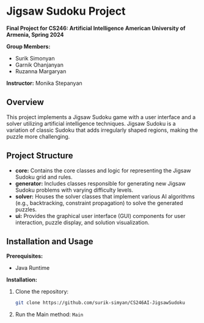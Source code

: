 # Jigsaw Sudoku Project

**Final Project for CS246: Artificial Intelligence**
**American University of Armenia, Spring 2024**

**Group Members:**

* Surik Simonyan
* Garnik Ohanjanyan
* Ruzanna Margaryan

**Instructor:** Monika Stepanyan

## Overview

This project implements a Jigsaw Sudoku game with a user interface and a solver utilizing artificial intelligence techniques. Jigsaw Sudoku is a variation of classic Sudoku that adds irregularly shaped regions, making the puzzle more challenging.

## Project Structure

* **core:** Contains the core classes and logic for representing the Jigsaw Sudoku grid and rules.
* **generator:** Includes classes responsible for generating new Jigsaw Sudoku problems with varying difficulty levels.
* **solver:** Houses the solver classes that implement various AI algorithms (e.g., backtracking, constraint propagation) to solve the generated puzzles.
* **ui:** Provides the graphical user interface (GUI) components for user interaction, puzzle display, and solution visualization.

## Installation and Usage

**Prerequisites:**

* Java Runtime

**Installation:**

1. Clone the repository:
   ```bash
   git clone https://github.com/surik-simyan/CS246AI-JigsawSudoku
   ```
2. Run the Main method: `Main`


